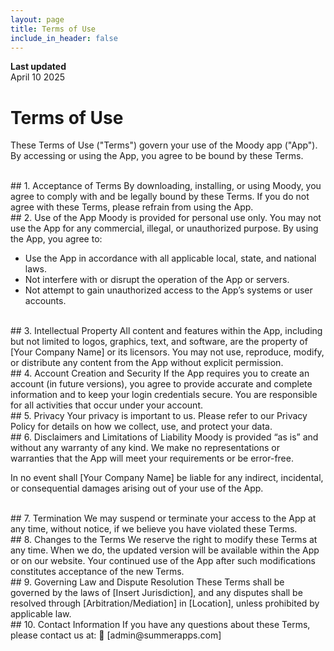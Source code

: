 ```yaml
---
layout: page
title: Terms of Use
include_in_header: false
---
```


**Last updated**  
April 10 2025

# Terms of Use
These Terms of Use ("Terms") govern your use of the Moody app ("App"). By accessing or using the App, you agree to be bound by these Terms.

<br>
## 1. Acceptance of Terms
By downloading, installing, or using Moody, you agree to comply with and be legally bound by these Terms. If you do not agree with these Terms, please refrain from using the App.

<br>
## 2. Use of the App
Moody is provided for personal use only. You may not use the App for any commercial, illegal, or unauthorized purpose. By using the App, you agree to:

- Use the App in accordance with all applicable local, state, and national laws.
- Not interfere with or disrupt the operation of the App or servers.
- Not attempt to gain unauthorized access to the App’s systems or user accounts.

<br>
## 3. Intellectual Property
All content and features within the App, including but not limited to logos, graphics, text, and software, are the property of [Your Company Name] or its licensors. You may not use, reproduce, modify, or distribute any content from the App without explicit permission.

<br>
## 4. Account Creation and Security
If the App requires you to create an account (in future versions), you agree to provide accurate and complete information and to keep your login credentials secure. You are responsible for all activities that occur under your account.

<br>
## 5. Privacy
Your privacy is important to us. Please refer to our Privacy Policy for details on how we collect, use, and protect your data.

<br>
## 6. Disclaimers and Limitations of Liability
Moody is provided “as is” and without any warranty of any kind. We make no representations or warranties that the App will meet your requirements or be error-free.

In no event shall [Your Company Name] be liable for any indirect, incidental, or consequential damages arising out of your use of the App.

<br>
## 7. Termination
We may suspend or terminate your access to the App at any time, without notice, if we believe you have violated these Terms.

<br>
## 8. Changes to the Terms
We reserve the right to modify these Terms at any time. When we do, the updated version will be available within the App or on our website. Your continued use of the App after such modifications constitutes acceptance of the new Terms.

<br>
## 9. Governing Law and Dispute Resolution
These Terms shall be governed by the laws of [Insert Jurisdiction], and any disputes shall be resolved through [Arbitration/Mediation] in [Location], unless prohibited by applicable law.

<br>
## 10. Contact Information
If you have any questions about these Terms, please contact us at:
📧 [admin@summerapps.com]
<br>